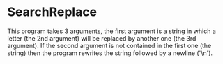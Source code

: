 # SearchReplace
This program takes 3 arguments, the first argument is a string in which a letter (the 2nd argument) will be replaced by another one (the 3rd argument).  If the second argument is not contained in the first one (the string) then the program rewrites the string followed by a newline ('\n').
